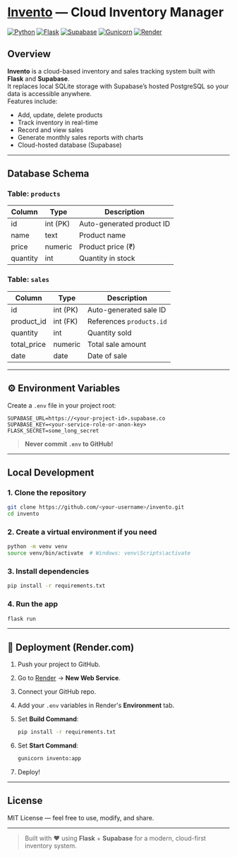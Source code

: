 
# [Invento](https://invento-bgfx.onrender.com) — Cloud Inventory Manager

[![Python](https://img.shields.io/badge/Python%203.11-black?logo=python&logoColor=3776AB)](https://www.python.org/)
[![Flask](https://img.shields.io/badge/Flask%202.3-000000?logo=flask&logoColor=3BABC3)](https://flask.palletsprojects.com/)
[![Supabase](https://img.shields.io/badge/Supabase-000000?logo=supabase&logoColor=3FCF8E)](https://supabase.com/)
[![Gunicorn](https://img.shields.io/badge/Gunicorn-000000?logo=gunicorn&logoColor=499848)](https://gunicorn.org/)
[![Render](https://img.shields.io/badge/Render-black?logo=render&logoColor=white)](https://render.com/)

##  Overview
**Invento** is a cloud-based inventory and sales tracking system built with **Flask** and **Supabase**.  
It replaces local SQLite storage with Supabase’s hosted PostgreSQL so your data is accessible anywhere.  
Features include:
- Add, update, delete products
- Track inventory in real-time
- Record and view sales
- Generate monthly sales reports with charts
- Cloud-hosted database (Supabase)

---

##  Database Schema

### **Table: `products`**
| Column     | Type      | Description                   |
|------------|-----------|-------------------------------|
| id         | int (PK)  | Auto-generated product ID      |
| name       | text      | Product name                   |
| price      | numeric   | Product price (₹)              |
| quantity   | int       | Quantity in stock              |

### **Table: `sales`**
| Column     | Type      | Description                   |
|------------|-----------|-------------------------------|
| id         | int (PK)  | Auto-generated sale ID         |
| product_id | int (FK)  | References `products.id`       |
| quantity   | int       | Quantity sold                  |
| total_price| numeric   | Total sale amount              |
| date       | date      | Date of sale                   |

---

## ⚙️ Environment Variables

Create a `.env` file in your project root:

```env
SUPABASE_URL=https://<your-project-id>.supabase.co
SUPABASE_KEY=<your-service-role-or-anon-key>
FLASK_SECRET=some_long_secret
````

>  **Never commit `.env` to GitHub!**

---

##  Local Development

### **1. Clone the repository**

```bash
git clone https://github.com/<your-username>/invento.git
cd invento
```

### **2. Create a virtual environment if you need**

```bash
python -m venv venv
source venv/bin/activate  # Windows: venv\Scripts\activate
```

### **3. Install dependencies**

```bash
pip install -r requirements.txt
```

### **4. Run the app**

```bash
flask run
```

---

## 🚀 Deployment (Render.com)

1. Push your project to GitHub.
2. Go to [Render](https://render.com) → **New Web Service**.
3. Connect your GitHub repo.
4. Add your `.env` variables in Render's **Environment** tab.
5. Set **Build Command**:

   ```bash
   pip install -r requirements.txt
   ```
6. Set **Start Command**:

   ```bash
   gunicorn invento:app
   ```
7. Deploy!

---



##  License

MIT License — feel free to use, modify, and share.

---

> Built with ❤ using **Flask** + **Supabase** for a modern, cloud-first inventory system.

